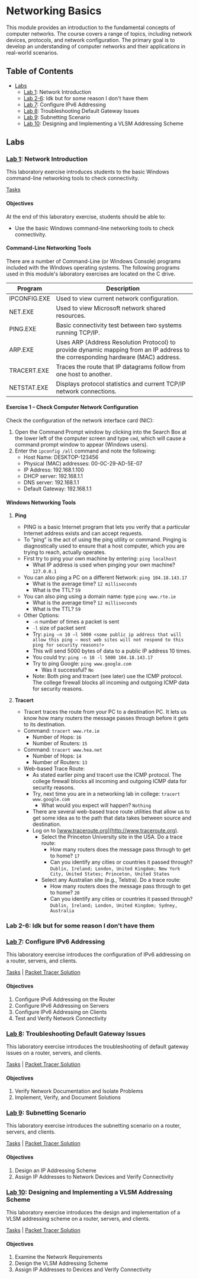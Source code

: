 # Networking Basics

This module provides an introduction to the fundamental concepts of computer networks. The course covers a range of topics, including network devices, protocols, and network configuration. The primary goal is to develop an understanding of computer networks and their applications in real-world scenarios.

## Table of Contents
- [Labs](#labs)
    - [Lab 1](#lab-1-network-introduction): Network Introduction
    - [Lab 2-6](#lab-2-6-idk-but-for-some-reason-i-dont-have-them): Idk but for some reason I don't have them
    - [Lab 7](#lab-7-configure-ipv6-addressing): Configure IPv6 Addressing
    - [Lab 8](#lab-8-troubleshooting-default-gateway-issues): Troubleshooting Default Gateway Issues
    - [Lab 9](#lab-9-subnetting-scenario): Subnetting Scenario
    - [Lab 10](#lab-10-designing-and-implementing-a-vlsm-addressing-scheme): Designing and Implementing a VLSM Addressing Scheme

## Labs

### [Lab 1](Lab1): Network Introduction

This laboratory exercise introduces students to the basic Windows command-line networking tools to check connectivity.

[Tasks](Lab1/Network%20Introduction.pdf)

#### Objectives
At the end of this laboratory exercise, students should be able to:
- Use the basic Windows command-line networking tools to check connectivity.

#### Command-Line Networking Tools
There are a number of Command-Line (or Windows Console) programs included with the Windows operating systems. The following programs used in this module's laboratory exercises are located on the C drive.

| Program       | Description                                                                 |
|---------------|-----------------------------------------------------------------------------|
| IPCONFIG.EXE  | Used to view current network configuration.                                 |
| NET.EXE       | Used to view Microsoft network shared resources.                            |
| PING.EXE      | Basic connectivity test between two systems running TCP/IP.                 |
| ARP.EXE       | Uses ARP (Address Resolution Protocol) to provide dynamic mapping from an IP address to the corresponding hardware (MAC) address. |
| TRACERT.EXE   | Traces the route that IP datagrams follow from one host to another.         |
| NETSTAT.EXE   | Displays protocol statistics and current TCP/IP network connections.        |

#### Exercise 1 – Check Computer Network Configuration
Check the configuration of the network interface card (NIC):
1. Open the Command Prompt window by clicking into the Search Box at the lower left of the computer screen and type `cmd`, which will cause a command prompt window to appear (Windows users).
2. Enter the `ipconfig /all` command and note the following:
   - Host Name: DESKTOP-123456
   - Physical (MAC) addresses: 00-0C-29-AD-5E-07
   - IP Address: 192.168.1.100
   - DHCP server: 192.168.1.1
   - DNS server: 192.168.1.1
   - Default Gateway: 192.168.1.1

#### Windows Networking Tools
1. **Ping**
   - PING is a basic Internet program that lets you verify that a particular Internet address exists and can accept requests.
   - To “ping” is the act of using the ping utility or command. Pinging is diagnostically used to ensure that a host computer, which you are trying to reach, actually operates.
   - First try to ping your own machine by entering: `ping localhost`
     - What IP address is used when pinging your own machine? `127.0.0.1`
   - You can also ping a PC on a different Network: `ping 104.18.143.17`
     - What is the average time? `12 milliseconds`
     - What is the TTL? `59`
   - You can also ping using a domain name: type `ping www.rte.ie`
     - What is the average time? `12 milliseconds`
     - What is the TTL? `59`
   - Other Options:
     - `-n` number of times a packet is sent
     - `-l` size of packet sent
     - Try: `ping –n 10 –l 5000 <some public ip address that will allow this ping – most web sites will not respond to this ping for security reasons!>`
     - This will send 5000 bytes of data to a public IP address 10 times.
     - You could try: `ping -n 10 -l 5000 104.18.143.17`
     - Try to ping Google: `ping www.google.com`
       - Was it successful? `No`
     - Note: Both ping and tracert (see later) use the ICMP protocol. The college firewall blocks all incoming and outgoing ICMP data for security reasons.

2. **Tracert**
   - Tracert traces the route from your PC to a destination PC. It lets us know how many routers the message passes through before it gets to its destination.
   - Command: `tracert www.rte.ie`
     - Number of Hops: `16`
     - Number of Routers: `15`
   - Command: `tracert www.hea.net`
     - Number of Hops: `14`
     - Number of Routers: `13`
   - Web-based Trace Route:
     - As stated earlier ping and tracert use the ICMP protocol. The college firewall blocks all incoming and outgoing ICMP data for security reasons.
     - Try, next time you are in a networking lab in college: `tracert www.google.com`
       - What would you expect will happen? `Nothing`
     - There are several web-based trace route utilities that allow us to get some idea as to the path that data takes between source and destination.
     - Log on to [www.traceroute.org](http://www.traceroute.org).
       - Select the Princeton University site in the USA. Do a trace route:
         - How many routers does the message pass through to get to home? `17`
         - Can you identify any cities or countries it passed through? `Dublin, Ireland; London, United Kingdom; New York City, United States; Princeton, United States`
       - Select any Australian site (e.g., Telstra). Do a trace route:
         - How many routers does the message pass through to get to home? `20`
         - Can you identify any cities or countries it passed through? `Dublin, Ireland; London, United Kingdom; Sydney, Australia`

### Lab 2-6: Idk but for some reason I don't have them

### [Lab 7](Lab7): Configure IPv6 Addressing

This laboratory exercise introduces the configuration of IPv6 addressing on a router, servers, and clients.

[Tasks](Lab7/Configure%20IPv6%20Addressing.pdf) | [Packet Tracer Solution](Lab7/Configure%20IPv6%20Addressing.pkt)

#### Objectives

1. Configure IPv6 Addressing on the Router
2. Configure IPv6 Addressing on Servers
3. Configure IPv6 Addressing on Clients
4. Test and Verify Network Connectivity

### [Lab 8](Lab8): Troubleshooting Default Gateway Issues

This laboratory exercise introduces the troubleshooting of default gateway issues on a router, servers, and clients.

[Tasks](Lab8/Troubleshooting%20Default%20Gateway%20Issues.pdf) | [Packet Tracer Solution](Lab8/Troubleshooting%20Default%20Gateway%20Issues.pkt)

#### Objectives

1. Verify Network Documentation and Isolate Problems
2. Implement, Verify, and Document Solutions

### [Lab 9](Lab9): Subnetting Scenario

This laboratory exercise introduces the subnetting scenario on a router, servers, and clients.

[Tasks](Lab9/Subnetting%20Scenario.pdf) | [Packet Tracer Solution](Lab9/Subnetting%20Scenario.pkt)

#### Objectives

1. Design an IP Addressing Scheme
2. Assign IP Addresses to Network Devices and Verify Connectivity

### [Lab 10](Lab10): Designing and Implementing a VLSM Addressing Scheme

This laboratory exercise introduces the design and implementation of a VLSM addressing scheme on a router, servers, and clients.

[Tasks](Lab10/Designing%20and%20Implementing%20a%20VLSM%20Addressing%20Scheme.pdf) | [Packet Tracer Solution](Lab10/Designing%20and%20Implementing%20a%20VLSM%20Addressing%20Scheme.pkt)

#### Objectives

1. Examine the Network Requirements
2. Design the VLSM Addressing Scheme
3. Assign IP Addresses to Devices and Verify Connectivity
